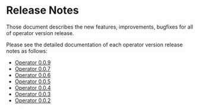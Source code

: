 # Release Notes

Those document describes the new features, improvements, bugfixes for all of operator version release.

Please see the detailed documentation of each operator version release notes as follows:

- [Operator 0.0.9](./operator-0.0.9.md)
- [Operator 0.0.7](./operator-0.0.7.md)
- [Operator 0.0.6](./operator-0.0.6.md)
- [Operator 0.0.5](./operator-0.0.5.md)
- [Operator 0.0.4](./operator-0.0.4.md)
- [Operator 0.0.3](./operator-0.0.3.md)
- [Operator 0.0.2](./operator-0.0.2.md)
